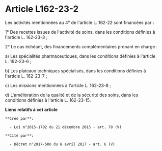 # Article L162-23-2

Les activités mentionnées au 4° de l'article L. 162-22 sont financées par : 

1° Des recettes issues de l'activité de soins, dans les conditions définies à l'article L. 162-23-3 ; 

2° Le cas échéant, des financements complémentaires prenant en charge : 

a) Les spécialités pharmaceutiques, dans les conditions définies à l'article L. 162-23-6 ; 

b) Les plateaux techniques spécialisés, dans les conditions définies à l'article L. 162-23-7 ; 

c) Les missions mentionnées à l'article L. 162-23-8 ; 

d) L'amélioration de la qualité et de la sécurité des soins, dans les conditions définies à l'article L. 162-23-15.

**Liens relatifs à cet article**

	**Créé par**:

	  - Loi n°2015-1702 du 21 décembre 2015 - art. 78 (V)

	**Cité par**:

	  - Décret n°2017-500 du 6 avril 2017 - art. 6 (V)
